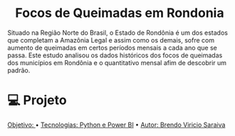 <h1 align="center">Focos de Queimadas em Rondonia</h1>
Situado na Região Norte do Brasil, o Estado de Rondônia é um dos estados que completam a Amazônia Legal e assim como os demais, sofre com aumento de queimadas em certos períodos mensais a cada ano que se passa. Este estudo analisou os dados históricos dos focos de queimadas dos municípios em Rondônia e o quantitativo mensal afim de descobrir um padrão.

<h1 align="left">💻 Projeto</h1>
<p align="left">
 <a href="#objetivo">Objetivo: </a> •
 <a href="#tecnologias">Tecnologias: Python e Power BI</a> • 
 <a href="#autor">Autor: Brendo Viricio Saraiva</a>
</p>



